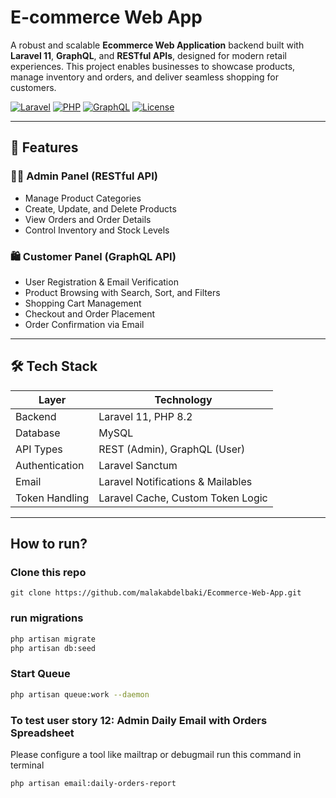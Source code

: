 # E-commerce Web App

A robust and scalable **Ecommerce Web Application** backend built with **Laravel 11**, **GraphQL**, and **RESTful APIs**, designed for modern retail experiences. This project enables businesses to showcase products, manage inventory and orders, and deliver seamless shopping for customers.

[![Laravel](https://img.shields.io/badge/Laravel-11.x-red)](https://laravel.com)
[![PHP](https://img.shields.io/badge/PHP-8.2-blue)](https://www.php.net/)
[![GraphQL](https://img.shields.io/badge/API-GraphQL-ff4081)](https://graphql.org/)
[![License](https://img.shields.io/github/license/malakabdelbaki/Ecommerce-Web-App)](LICENSE)

---

## 🚀 Features

### 🧑‍💻 Admin Panel (RESTful API)
- Manage Product Categories
- Create, Update, and Delete Products
- View Orders and Order Details
- Control Inventory and Stock Levels

### 🛍️ Customer Panel (GraphQL API)
- User Registration & Email Verification
- Product Browsing with Search, Sort, and Filters
- Shopping Cart Management
- Checkout and Order Placement
- Order Confirmation via Email

---

## 🛠️ Tech Stack

| Layer         | Technology                        |
|---------------|-----------------------------------|
| Backend       | Laravel 11, PHP 8.2               |
| Database      | MySQL                             |
| API Types     | REST (Admin), GraphQL (User)      |
| Authentication| Laravel Sanctum                   |
| Email         | Laravel Notifications & Mailables|
| Token Handling| Laravel Cache, Custom Token Logic |

---


## How to run?

### Clone this repo

```git
git clone https://github.com/malakabdelbaki/Ecommerce-Web-App.git
```

### run migrations
```bash
php artisan migrate 
php artisan db:seed
```

### Start Queue
```bash
php artisan queue:work --daemon
```

### To test user story 12: Admin Daily Email with Orders Spreadsheet
Please configure a tool like mailtrap or debugmail
run this command in terminal
```bash
php artisan email:daily-orders-report
```
